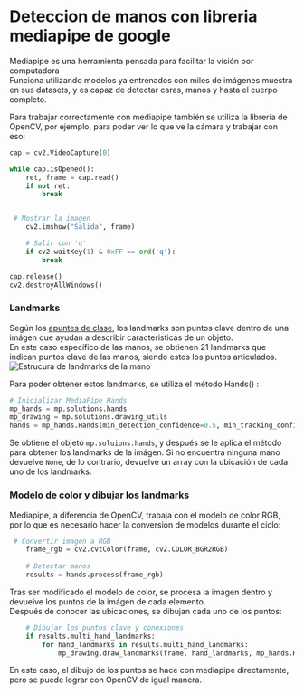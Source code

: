 # Deteccion de manos con libreria mediapipe de google 

Mediapipe es una herramienta pensada para facilitar la visión por computadora   
Funciona utilizando modelos ya entrenados con miles de imágenes muestra en sus datasets, y es capaz de detectar caras, manos y hasta el cuerpo completo. 


Para trabajar correctamente con mediapipe también se utiliza la libreria de OpenCV, por ejemplo, para poder ver lo que ve la cámara y trabajar con eso: 
```python
cap = cv2.VideoCapture(0)

while cap.isOpened():
    ret, frame = cap.read()
    if not ret:
        break
```
```python

 # Mostrar la imagen
    cv2.imshow("Salida", frame)

    # Salir con 'q'
    if cv2.waitKey(1) & 0xFF == ord('q'):
        break

cap.release()
cv2.destroyAllWindows()
```

### Landmarks
Según los [apuntes de clase](https://ealcaraz85.github.io/Graficacion.io/#orgbfd06e9), los landmarks son puntos clave dentro de una imágen que ayudan a describir caracteristicas de un objeto.     
En este caso específico de las manos, se obtienen 21 landmarks que indican puntos clave de las manos, siendo estos los puntos articulados.  
![Estrucura de landmarks de la mano]("hand_landmarks.png")  

Para poder obtener estos landmarks, se utiliza el método Hands() :  
```python
# Inicializar MediaPipe Hands
mp_hands = mp.solutions.hands
mp_drawing = mp.solutions.drawing_utils
hands = mp_hands.Hands(min_detection_confidence=0.5, min_tracking_confidence=0.5)
```
Se obtiene el objeto ```mp.soluions.hands```, y después se le aplica el método para obtener los landmarks de la imágen. Si no encuentra ninguna mano devuelve ```None```, de lo contrario, devuelve un array con la ubicación de cada uno de los landmarks. 

### Modelo de color y dibujar los landmarks

Mediapipe, a diferencia de OpenCV, trabaja con el modelo de color RGB, por lo que es necesario hacer la conversión de modelos durante el ciclo: 
```python
 # Convertir imagen a RGB
    frame_rgb = cv2.cvtColor(frame, cv2.COLOR_BGR2RGB)
    
    # Detectar manos
    results = hands.process(frame_rgb)
```
Tras ser modificado el modelo de color, se procesa la imágen dentro y devuelve los puntos de la imágen de cada elemento.    
Después de conocer las ubicaciones, se dibujan cada uno de los puntos:
```python
    # Dibujar los puntos clave y conexiones
    if results.multi_hand_landmarks:
        for hand_landmarks in results.multi_hand_landmarks:
            mp_drawing.draw_landmarks(frame, hand_landmarks, mp_hands.HAND_CONNECTIONS)
```
En este caso, el dibujo de los puntos se hace con mediapipe directamente, pero se puede lograr con OpenCV de igual manera.